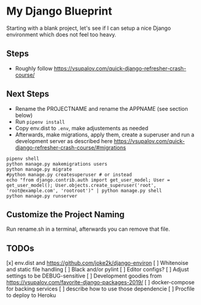 # My Django Blueprint

Starting with a blank project, let's see if I can setup a nice Django environment which does not feel too heavy.

## Steps

* Roughly follow https://vsupalov.com/quick-django-refresher-crash-course/

## Next Steps

* Rename the PROJECTNAME and rename the APPNAME (see section below)
* Run `pipenv install`
* Copy env.dist to `.env`, make adjustements as needed
* Afterwards, make migrations, apply them, create a superuser and run a development server as described here https://vsupalov.com/quick-django-refresher-crash-course/#migrations

```
pipenv shell
python manage.py makemigrations users
python manage.py migrate
#python manage.py createsuperuser # or instead
echo "from django.contrib.auth import get_user_model; User = get_user_model(); User.objects.create_superuser('root', 'root@example.com', 'rootroot')" | python manage.py shell
python manage.py runserver
```

## Customize the Project Naming

Run rename.sh in a terminal, afterwards you can remove that file.

## TODOs

[x] env.dist and https://github.com/joke2k/django-environ
[ ] Whitenoise and static file handling
[ ] Black and/or pylint
[ ] Editor configs?
[ ] Adjust settings to be DEBUG-sensitive
[ ] Development goodies from https://vsupalov.com/favorite-django-packages-2019/
[ ] docker-compose for backing services
[ ] describe how to use those dependencie
[ ] Procfile to deploy to Heroku
